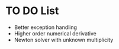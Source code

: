 # TO DO List

* Better exception handling
* Higher order numerical derivative
* Newton solver with unknown multiplicity

